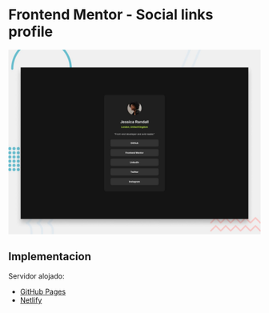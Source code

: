 # Frontend Mentor - Social links profile

![Design preview for the Social links profile coding challenge](./preview.jpg)


## Implementacion

Servidor alojado:

- [GitHub Pages](https://github.com/amigos81/social-links-profile.git)
- [Netlify](https://courageous-brioche-6d347c.netlify.app/)
